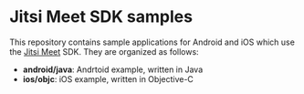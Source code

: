 # Jitsi Meet SDK samples

This repository contains sample applications for Android and iOS which use the [Jitsi Meet] SDK. They are organized
as follows:

* **android/java**: Andrtoid example, written in Java
* **ios/objc**: iOS example, written in Objective-C

[Jitsi Meet]: https://github.com/jitsi/jitsi-meet

